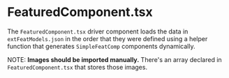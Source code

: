 # FeaturedComponent.tsx

The `FeaturedComponent.tsx` driver component loads the data in `extFeatModels.json` in the order that they were defined using a helper function that generates `SimpleFeatComp` components dynamically.

NOTE: **Images should be imported manually.** There's an array declared in `FeaturedComponent.tsx` that stores those images.